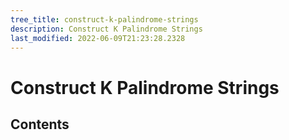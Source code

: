 ```yaml
---
tree_title: construct-k-palindrome-strings
description: Construct K Palindrome Strings
last_modified: 2022-06-09T21:23:28.2328
---
```


# Construct K Palindrome Strings

## Contents
